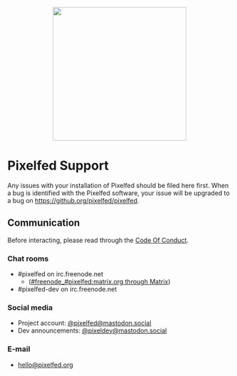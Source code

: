 <p align="center"><img src="https://pixelfed.nyc3.cdn.digitaloceanspaces.com/logos/pixelfed-full-color.svg" width="300px"></p>

# Pixelfed Support
Any issues with your installation of Pixelfed should be filed here first. When a bug is identified with the Pixelfed software, your issue will be upgraded to a bug on https://github.org/pixelfed/pixelfed. 

## Communication

Before interacting, please read through the [Code Of Conduct](CODE_OF_CONDUCT.md).

### Chat rooms
- #pixelfed on irc.freenode.net
  - ([#freenode_#pixelfed:matrix.org through Matrix](https://matrix.to/#/#freenode_#pixelfed:matrix.org))
- #pixelfed-dev on irc.freenode.net

### Social media
- Project account: [@pixelfed@mastodon.social](https://mastodon.social/@pixelfed)
- Dev announcements: [@pixeldev@mastodon.social](https://mastodon.social/@pixeldev)

### E-mail
- [hello@pixelfed.org](mailto:hello@pixelfed.org)
